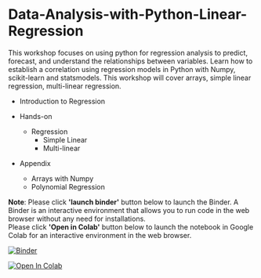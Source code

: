 # Data-Analysis-with-Python-Linear-Regression
This workshop focuses on using python for regression analysis to predict, forecast, and understand the relationships between variables. Learn how to establish a correlation using regression models in Python with Numpy, scikit-learn and statsmodels. This workshop will cover arrays, simple linear regression, multi-linear regression.

* Introduction to Regression
* Hands-on
  * Regression<br>
    * Simple Linear 
    * Multi-linear 
    
* Appendix
  * Arrays with Numpy<br>
  * Polynomial Regression<br>

**Note**: Please click **'launch binder'** button below to launch the Binder. A Binder is an interactive environment that allows you to run code in the web browser without any need for installations. <br>
Please click **'Open in Colab'** button below to launch the notebook in Google Colab for an interactive environment in the web browser.


[![Binder](https://mybinder.org/badge_logo.svg)](https://mybinder.org/v2/gh/The-CEAS-Library/UC_Data_Day.git/master)

[![Open In Colab](https://colab.research.google.com/assets/colab-badge.svg)](http://colab.research.google.com/github/The-CEAS-Library/UC_Data_Day)
